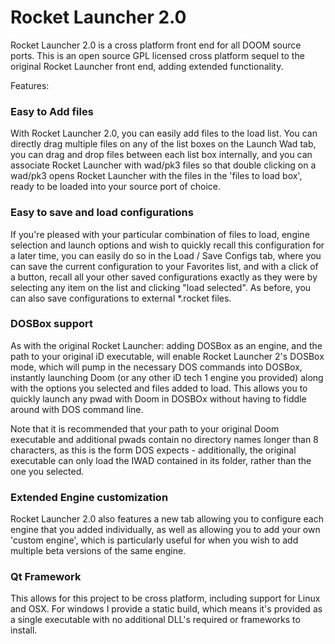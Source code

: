 # Rocket Launcher 2.0

Rocket Launcher 2.0 is a cross platform front end for all DOOM source ports. This is an open source GPL licensed cross platform sequel to the original Rocket Launcher front end, adding extended functionality.

Features:

### Easy to Add files

With Rocket Launcher 2.0, you can easily add files to the load list. You can directly drag multiple files on any of the list boxes on the Launch Wad tab, you can drag and drop files between each list box internally, and you can associate Rocket Launcher with wad/pk3 files so that double clicking on a wad/pk3 opens Rocket Launcher with the files in the 'files to load box', ready to be loaded into your source port of choice.

### Easy to save and load configurations

If you're pleased with your particular combination of files to load, engine selection and launch options and wish to quickly recall this configuration for a later time, you can easily do so in the Load / Save Configs tab, where you can save the current configuration to your Favorites list, and with a click of a button, recall all your other saved configurations exactly as they were by selecting any item on the list and clicking "load selected". As before, you can also save configurations to external *.rocket files.

### DOSBox support

As with the original Rocket Launcher: adding DOSBox as an engine, and the path to your original iD executable, will enable Rocket Launcher 2's DOSBox mode, which will pump in the necessary DOS commands into DOSBox, instantly launching Doom (or any other iD tech 1 engine you provided) along with the options you selected and files added to load. This allows you to quickly launch any pwad with Doom in DOSBOx without having to fiddle around with DOS command line.

Note that it is recommended that your path to your original Doom executable and additional pwads contain no directory names longer than 8 characters, as this is the form DOS expects - additionally, the original executable can only load the IWAD contained in its folder, rather than the one you selected.

### Extended Engine customization

Rocket Launcher 2.0 also features a new tab allowing you to configure each engine that you added individually, as well as allowing you to add your own 'custom engine', which is particularly useful for when you wish to add multiple beta versions of the same engine.

### Qt Framework

This allows for this project to be cross platform, including support for Linux and OSX. For windows I provide a static build, which means it's provided as a single executable with no additional DLL's required or frameworks to install.

